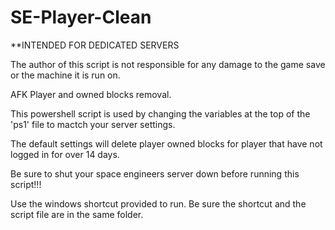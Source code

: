 SE-Player-Clean
===============
**INTENDED FOR DEDICATED SERVERS

The author of this script is not responsible for any damage to the game save or the machine it is run on.

AFK Player and owned blocks removal.

This powershell script is used by changing the variables at the top of the 'ps1' file to mactch your server settings.

The default settings will delete player owned blocks for player that have not logged in for over 14 days.

Be sure to shut your space engineers server down before running this script!!!

Use the windows shortcut provided to run. Be sure the shortcut and the script file are in the same folder.
